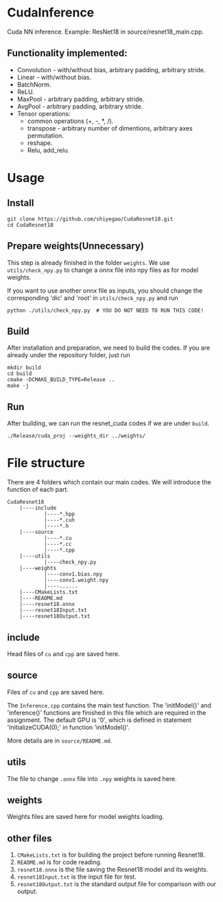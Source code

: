 # CudaInference
Cuda NN inference. Example: ResNet18 in source/resnet18_main.cpp.


## Functionality implemented:
* Convolution - with/without bias, arbitrary padding, arbitrary stride.
* Linear - with/without bias.
* BatchNorm.
* ReLU.
* MaxPool - arbitrary padding, arbitrary stride.
* AvgPool - arbitrary padding, arbitrary stride.
* Tensor operations:
    * common operations (+, -, *, \/).
    * transpose - arbitrary number of dimentions, arbitrary axes permutation.
    * reshape.
    * Relu, add_relu.


# Usage

## Install
```
git clone https://github.com/shiyegao/CudaResnet18.git
cd CudaResnet18
```

## Prepare weights(Unnecessary)
This step is already finished in the folder ```weights```. We use ```utils/check_npy.py``` to change a onnx file into npy files as for model weights.

If you want to use another onnx file as inputs, you should change the corresponding 'dic' and 'root' in ```utils/check_npy.py``` and run
```
python ./utils/check_npy.py  # YOU DO NOT NEED TO RUN THIS CODE!
```

## Build
After installation and preparation, we need to build the codes. If you are already under the repository folder, just run
```
mkdir build
cd build
cmake -DCMAKE_BUILD_TYPE=Release .. 
make -j
```

## Run
After building, we can run the resnet_cuda codes if we are under ```build```.
```
./Release/cuda_proj --weights_dir ../weights/
```

# File structure
There are 4 folders which contain our main codes. We will introduce the function of each part.
```
CudaResnet18
    |----include
            |----*.hpp
            |----*.cuh
            |----*.h
    |----source
            |----*.cu
            |----*.cc
            |----*.cpp
    |----utils
            |----check_npy.py
    |----weights
            |----conv1.bias.npy
            |----conv1.weight.npy
            |----......
    |----CMakeLists.txt
    |----README.md
    |----resnet18.onnx
    |----resnet18Input.txt
    |----resnet18Output.txt
```
## include
Head files of ```cu``` and ```cpp``` are saved here.

## source
Files of ```cu``` and ```cpp``` are saved here.

The ```Inference.cpp``` contains the main test function. The 'initModel()' and 'inference()' functions are finished in this file which are required in the assignment. The default GPU is '0', which is defined in statement 'InitializeCUDA(0);' in function 'initModel()'.

More details are in ```source/README.md```.

## utils
The file to change ```.onnx``` file into ```.npy``` weights is saved here.

## weights
Weights files are saved here for model weights loading.

## other files
1. ```CMakeLists.txt``` is for building the project before running Resnet18.
2. ```README.md``` is for code reading. 
3. ```resnet18.onnx``` is the file saving the Resnet18 model and its weights.
4. ```resnet18Input.txt``` is the input file for test.
5. ```resnet18Output.txt``` is the standard output file for comparison with our output.
